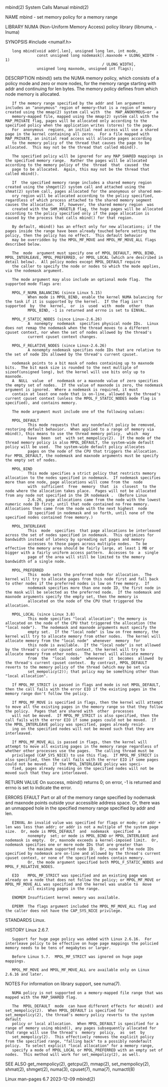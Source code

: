 mbind(2)                                                                                    System Calls Manual                                                                                    mbind(2)

NAME
       mbind - set memory policy for a memory range

LIBRARY
       NUMA (Non-Uniform Memory Access) policy library (libnuma, -lnuma)

SYNOPSIS
       #include <numaif.h>

       long mbind(void addr[.len], unsigned long len, int mode,
                  const unsigned long nodemask[(.maxnode + ULONG_WIDTH - 1)
                                               / ULONG_WIDTH],
                  unsigned long maxnode, unsigned int flags);

DESCRIPTION
       mbind()  sets  the NUMA memory policy, which consists of a policy mode and zero or more nodes, for the memory range starting with addr and continuing for len bytes.  The memory policy defines from
       which node memory is allocated.

       If the memory range specified by the addr and len arguments includes an "anonymous" region of memory—that is a region of memory created using the mmap(2) system call with  the  MAP_ANONYMOUS—or  a
       memory-mapped file, mapped using the mmap(2) system call with the MAP_PRIVATE flag, pages will be allocated only according to the specified policy when the application writes (stores) to the page.
       For  anonymous  regions, an initial read access will use a shared page in the kernel containing all zeros.  For a file mapped with MAP_PRIVATE, an initial read access will allocate pages according
       to the memory policy of the thread that causes the page to be allocated.  This may not be the thread that called mbind().

       The specified policy will be ignored for any MAP_SHARED mappings in the specified memory range.  Rather the pages will be allocated according to the memory policy of the  thread  that  caused  the
       page to be allocated.  Again, this may not be the thread that called mbind().

       If  the specified memory range includes a shared memory region created using the shmget(2) system call and attached using the shmat(2) system call, pages allocated for the anonymous or shared mem‐
       ory region will be allocated according to the policy specified, regardless of which process attached to the shared memory segment causes the allocation.  If, however, the shared memory region  was
       created with the SHM_HUGETLB flag, the huge pages will be allocated according to the policy specified only if the page allocation is caused by the process that calls mbind() for that region.

       By default, mbind() has an effect only for new allocations; if the pages inside the range have been already touched before setting the policy, then the policy has no effect.  This default behavior
       may be overridden by the MPOL_MF_MOVE and MPOL_MF_MOVE_ALL flags described below.

       The  mode  argument must specify one of MPOL_DEFAULT, MPOL_BIND, MPOL_INTERLEAVE, MPOL_PREFERRED, or MPOL_LOCAL (which are described in detail below).  All policy modes except MPOL_DEFAULT require
       the caller to specify the node or nodes to which the mode applies, via the nodemask argument.

       The mode argument may also include an optional mode flag.  The supported mode flags are:

       MPOL_F_NUMA_BALANCING (since Linux 5.15)
              When mode is MPOL_BIND, enable the kernel NUMA balancing for the task if it is supported by the kernel.  If the flag isn't supported  by  the  kernel,  or  is  used  with  mode  other  than
              MPOL_BIND, -1 is returned and errno is set to EINVAL.

       MPOL_F_STATIC_NODES (since Linux-2.6.26)
              A  nonempty  nodemask  specifies physical node IDs.  Linux does not remap the nodemask when the thread moves to a different cpuset context, nor when the set of nodes allowed by the thread's
              current cpuset context changes.

       MPOL_F_RELATIVE_NODES (since Linux-2.6.26)
              A nonempty nodemask specifies node IDs that are relative to the set of node IDs allowed by the thread's current cpuset.

       nodemask points to a bit mask of nodes containing up to maxnode bits.  The bit mask size is rounded to the next multiple of sizeof(unsigned long), but the kernel will use bits only up to  maxnode.
       A  NULL  value  of  nodemask or a maxnode value of zero specifies the empty set of nodes.  If the value of maxnode is zero, the nodemask argument is ignored.  Where a nodemask is required, it must
       contain at least one node that is on-line, allowed by the thread's current cpuset context (unless the MPOL_F_STATIC_NODES mode flag is specified), and contains memory.

       The mode argument must include one of the following values:

       MPOL_DEFAULT
              This mode requests that any nondefault policy be removed, restoring default behavior.  When applied to a range of memory via mbind(), this means to use the thread memory policy,  which  may
              have  been  set  with set_mempolicy(2).  If the mode of the thread memory policy is also MPOL_DEFAULT, the system-wide default policy will be used.  The system-wide default policy allocates
              pages on the node of the CPU that triggers the allocation.  For MPOL_DEFAULT, the nodemask and maxnode arguments must be specify the empty set of nodes.

       MPOL_BIND
              This mode specifies a strict policy that restricts memory allocation to the nodes specified in nodemask.  If nodemask specifies more than one node, page allocations will come from the  node
              with  sufficient  free  memory  that  is  closest  to the node where the allocation takes place.  Pages will not be allocated from any node not specified in the IR nodemask .  (Before Linux
              2.6.26, page allocations came from the node with the lowest numeric node ID first, until that node contained no free memory.  Allocations then came from the node with the next highest  node
              ID specified in nodemask and so forth, until none of the specified nodes contained free memory.)

       MPOL_INTERLEAVE
              This  mode  specifies  that page allocations be interleaved across the set of nodes specified in nodemask.  This optimizes for bandwidth instead of latency by spreading out pages and memory
              accesses to those pages across multiple nodes.  To be effective the memory area should be fairly large, at least 1 MB or bigger with a fairly uniform access pattern.  Accesses to  a  single
              page of the area will still be limited to the memory bandwidth of a single node.

       MPOL_PREFERRED
              This  mode sets the preferred node for allocation.  The kernel will try to allocate pages from this node first and fall back to other nodes if the preferred nodes is low on free memory.  If
              nodemask specifies more than one node ID, the first node in the mask will be selected as the preferred node.  If the nodemask and maxnode arguments specify the empty set, then the memory is
              allocated on the node of the CPU that triggered the allocation.

       MPOL_LOCAL (since Linux 3.8)
              This mode specifies "local allocation"; the memory is allocated on the node of the CPU that triggered the allocation (the "local node").  The nodemask and maxnode arguments must specify the
              empty set.  If the "local node" is low on free memory, the kernel will try to allocate memory from other nodes.  The kernel will allocate memory from the "local node"  whenever  memory  for
              this node is available.  If the "local node" is not allowed by the thread's current cpuset context, the kernel will try to allocate memory from other nodes.  The kernel will allocate memory
              from  the  "local  node"  whenever  it  becomes  allowed  by the thread's current cpuset context.  By contrast, MPOL_DEFAULT reverts to the memory policy of the thread (which may be set via
              set_mempolicy(2)); that policy may be something other than "local allocation".

       If MPOL_MF_STRICT is passed in flags and mode is not MPOL_DEFAULT, then the call fails with the error EIO if the existing pages in the memory range don't follow the policy.

       If MPOL_MF_MOVE is specified in flags, then the kernel will attempt to move all the existing pages in the memory range so that they follow the policy.  Pages that are shared with  other  processes
       will not be moved.  If MPOL_MF_STRICT is also specified, then the call fails with the error EIO if some pages could not be moved.  If the MPOL_INTERLEAVE policy was specified, pages already resid‐
       ing on the specified nodes will not be moved such that they are interleaved.

       If MPOL_MF_MOVE_ALL is passed in flags, then the kernel will attempt to move all existing pages in the memory range regardless of whether other processes use the pages.  The calling thread must be
       privileged (CAP_SYS_NICE) to use this flag.  If MPOL_MF_STRICT is also specified, then the call fails with the error EIO if some pages could not be moved.  If the MPOL_INTERLEAVE policy was speci‐
       fied, pages already residing on the specified nodes will not be moved such that they are interleaved.

RETURN VALUE
       On success, mbind() returns 0; on error, -1 is returned and errno is set to indicate the error.

ERRORS
       EFAULT Part  or  all  of the memory range specified by nodemask and maxnode points outside your accessible address space.  Or, there was an unmapped hole in the specified memory range specified by
              addr and len.

       EINVAL An invalid value was specified for flags or mode; or addr + len was less than addr; or addr is not a multiple of the system page size.  Or, mode is MPOL_DEFAULT  and  nodemask  specified  a
              nonempty  set; or mode is MPOL_BIND or MPOL_INTERLEAVE and nodemask is empty.  Or, maxnode exceeds a kernel-imposed limit.  Or, nodemask specifies one or more node IDs that are greater than
              the maximum supported node ID.  Or, none of the node IDs specified by nodemask are on-line and allowed by the thread's current cpuset context, or none of the specified nodes contain memory.
              Or, the mode argument specified both MPOL_F_STATIC_NODES and MPOL_F_RELATIVE_NODES.

       EIO    MPOL_MF_STRICT was specified and an existing page was already on a node that does not follow the policy; or MPOL_MF_MOVE or MPOL_MF_MOVE_ALL was specified and the kernel was unable to  move
              all existing pages in the range.

       ENOMEM Insufficient kernel memory was available.

       EPERM  The flags argument included the MPOL_MF_MOVE_ALL flag and the caller does not have the CAP_SYS_NICE privilege.

STANDARDS
       Linux.

HISTORY
       Linux 2.6.7.

       Support for huge page policy was added with Linux 2.6.16.  For interleave policy to be effective on huge page mappings the policied memory needs to be tens of megabytes or larger.

       Before Linux 5.7.  MPOL_MF_STRICT was ignored on huge page mappings.

       MPOL_MF_MOVE and MPOL_MF_MOVE_ALL are available only on Linux 2.6.16 and later.

NOTES
       For information on library support, see numa(7).

       NUMA policy is not supported on a memory-mapped file range that was mapped with the MAP_SHARED flag.

       The  MPOL_DEFAULT  mode  can have different effects for mbind() and set_mempolicy(2).  When MPOL_DEFAULT is specified for set_mempolicy(2), the thread's memory policy reverts to the system default
       policy or local allocation.  When MPOL_DEFAULT is specified for a range of memory using mbind(), any pages subsequently allocated for that range will use the thread's  memory  policy,  as  set  by
       set_mempolicy(2).  This effectively removes the explicit policy from the specified range, "falling back" to a possibly nondefault policy.  To select explicit "local allocation" for a memory range,
       specify a mode of MPOL_LOCAL or MPOL_PREFERRED with an empty set of nodes.  This method will work for set_mempolicy(2), as well.

SEE ALSO
       get_mempolicy(2), getcpu(2), mmap(2), set_mempolicy(2), shmat(2), shmget(2), numa(3), cpuset(7), numa(7), numactl(8)

Linux man-pages 6.7                                                                              2023-12-09                                                                                        mbind(2)
